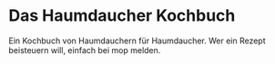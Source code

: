 # Das Haumdaucher Kochbuch

Ein Kochbuch von Haumdauchern für Haumdaucher. Wer ein Rezept beisteuern will, einfach bei mop melden.
